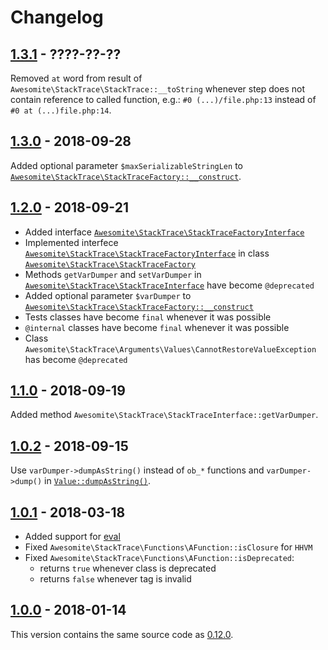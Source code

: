 # Changelog

## [1.3.1] - ????-??-??

Removed `at` word from result of `Awesomite\StackTrace\StackTrace::__toString` whenever step does not contain
reference to called function, e.g.: `#0 (...)/file.php:13` instead of `#0 at (...)file.php:14`.

## [1.3.0] - 2018-09-28

Added optional parameter `$maxSerializableStringLen` to [`Awesomite\StackTrace\StackTraceFactory::__construct`](./src/StackTraceFactory.php).

## [1.2.0] - 2018-09-21

* Added interface [`Awesomite\StackTrace\StackTraceFactoryInterface`](./src/StackTraceFactoryInterface.php)
* Implemented interfece [`Awesomite\StackTrace\StackTraceFactoryInterface`](./src/StackTraceFactoryInterface.php)
in class [`Awesomite\StackTrace\StackTraceFactory`](./src/StackTraceFactory.php)
* Methods `getVarDumper` and `setVarDumper` in [`Awesomite\StackTrace\StackTraceInterface`](./src/StackTraceInterface.php)
have become `@deprecated`
* Added optional parameter `$varDumper` to [`Awesomite\StackTrace\StackTraceFactory::__construct`](./src/StackTraceFactory.php)
* Tests classes have become `final` whenever it was possible
* `@internal` classes have become `final` whenever it was possible
* Class `Awesomite\StackTrace\Arguments\Values\CannotRestoreValueException` has become `@deprecated`

## [1.1.0] - 2018-09-19

Added method `Awesomite\StackTrace\StackTraceInterface::getVarDumper`.

## [1.0.2] - 2018-09-15

Use `varDumper->dumpAsString()` instead of `ob_*` functions and `varDumper->dump()`
in [`Value::dumpAsString()`](./src/Arguments/Values/Value.php).

## [1.0.1] - 2018-03-18

* Added support for [eval](http://php.net/manual/en/function.eval.php)
* Fixed `Awesomite\StackTrace\Functions\AFunction::isClosure` for `HHVM`
* Fixed `Awesomite\StackTrace\Functions\AFunction::isDeprecated`:
  * returns `true` whenever class is deprecated
  * returns `false` whenever tag is invalid

## [1.0.0] - 2018-01-14

This version contains the same source code as [0.12.0].

[1.3.1]: https://github.com/awesomite/stack-trace/compare/v1.3.0...v1.3.1
[1.3.0]: https://github.com/awesomite/stack-trace/compare/v1.2.0...v1.3.0
[1.2.0]: https://github.com/awesomite/stack-trace/compare/v1.1.0...v1.2.0
[1.1.0]: https://github.com/awesomite/stack-trace/compare/v1.0.2...v1.1.0
[1.0.2]: https://github.com/awesomite/stack-trace/compare/v1.0.1...v1.0.2
[1.0.1]: https://github.com/awesomite/stack-trace/compare/v1.0.0...v1.0.1
[1.0.0]: https://github.com/awesomite/stack-trace/tree/v1.0.0
[0.12.0]: https://github.com/awesomite/stack-trace/tree/v0.12.0
